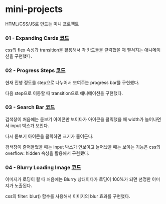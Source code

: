 # mini-projects
HTML/CSS/JS로 만드는 미니 프로젝트

### 01 - Expanding Cards [코드](https://github.com/JJakDDo/mini-projects/tree/main/01-Expanding-Cards)
css의 flex 속성과 transition을 활용해서 각 카드들을 클릭했을 때 펼쳐지는 애니메이션을 구현했다.

### 02 - Progress Steps [코드](https://github.com/JJakDDo/mini-projects/tree/main/02-Progress-Step)
현재 진행 정도를 step으로 나누어서 보여주는 progress bar를 구현했다.

다음 step으로 이동할 때 transition으로 애니메이션을 구현했다.

### 03 - Search Bar [코드](https://github.com/JJakDDo/mini-projects/tree/main/03-Search-Bar)
검색창이 처음에는 돋보기 아이콘만 보이다가 아이콘을 클릭했을 때 width가 늘어나면서 input 박스가 보인다.

다시 돋보기 아이콘을 클릭하면 크기가 줄어든다.

검색창이 줄어들었을 때는 input 박스가 안보이고 늘어났을 때는 보이는 기능은 css의 overflow: hidden 속성을 활용해서 구현했다.

### 04 - Blurry Loading Image [코드](https://github.com/JJakDDo/mini-projects/tree/main/04-Blur-Image-Loading)
이미지가 로딩이 될 때 처음에는 Blurry 상태이다가 로딩이 100%가 되면 선명한 이미지가 노출된다.

css의 filter: blur() 함수를 사용해서 이미지의 blur 효과를 구현했다.
